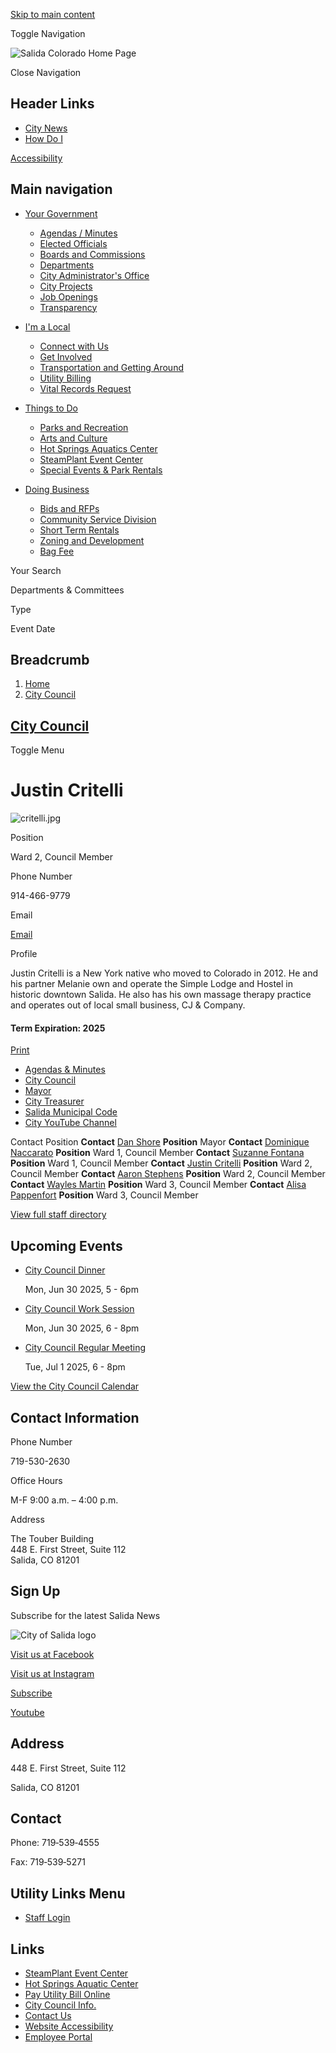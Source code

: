 [Skip to main content](https://www.cityofsalida.com/elected-citycouncil/directory-listing/justin-critelli/)

Toggle Navigation

![Salida Colorado Home Page](https://www.cityofsalida.com/themes/custom/salidaco/salidaco_theme/logo.png)

Close Navigation

## Header Links

- [City News](https://www.cityofsalida.com/administration/page/city-news "City News")
- [How Do I](https://www.cityofsalida.com/administration/page/how-do-i)

[Accessibility](https://www.cityofsalida.com/administration/page/accessibility-resources)

## Main navigation

- [Your Government](https://www.cityofsalida.com/your-government)
  
  - [Agendas / Minutes](https://www.cityofsalida.com/meetings)
  - [Elected Officials](https://www.cityofsalida.com/elected "Elected Officials")
  - [Boards and Commissions](https://www.cityofsalida.com/bc "Boards and Commissions")
  - [Departments](https://cityofsalida.com/administration/page/departments "City Departments")
  - [City Administrator's Office](https://www.cityofsalida.com/administration/page/city-administrators-office "City Administrator's Office")
  - [City Projects](https://www.cityofsalida.com/administration/page/city-projects "City Projects")
  - [Job Openings](https://www.cityofsalida.com/jobs)
  - [Transparency](https://www.cityofsalida.com/administration/page/transparency "Transparency")
- [I'm a Local](https://www.cityofsalida.com/community)
  
  - [Connect with Us](https://www.cityofsalida.com/community/page/connect-us)
  - [Get Involved](https://www.cityofsalida.com/community/page/get-involved "Get Involved")
  - [Transportation and Getting Around](https://www.cityofsalida.com/community/page/transportation-and-getting-around "Transportation and Getting Around")
  - [Utility Billing](https://www.cityofsalida.com/community/page/utility-billing "Utility Billing")
  - [Vital Records Request](https://www.cityofsalida.com/community/page/vital-records-request "Vital Records Request")
- [Things to Do](https://www.cityofsalida.com/things-to-do)
  
  - [Parks and Recreation](https://www.cityofsalida.com/parksrec "Parks and Recreation")
  - [Arts and Culture](https://www.cityofsalida.com/artsculture "Arts and Culture")
  - [Hot Springs Aquatics Center](https://www.cityofsalida.com/aquaticcenter)
  - [SteamPlant Event Center](https://www.cityofsalida.com/artsculture-steamplant "SteamPlant Event Center")
  - [Special Events &amp; Park Rentals](https://www.cityofsalida.com/parksrec/page/salida-special-events-and-park-or-facility-rentals "Events & Rentals")
- [Doing Business](https://www.cityofsalida.com/business)
  
  - [Bids and RFPs](https://www.cityofsalida.com/administration/page/bids-and-rfps "Bids and RFPs")
  - [Community Service Division](https://www.cityofsalida.com/police/page/community-service-division "Community Service Division")
  - [Short Term Rentals](https://www.cityofsalida.com/clerk/page/short-term-rentals "Short Term Rentals")
  - [Zoning and Development](https://www.cityofsalida.com/commdev/page/zoning-development "Zoning and Development")
  - [Bag Fee](https://www.cityofsalida.com/clerk/page/bag-fee)

Your Search

Departments &amp; Committees

Type

Event Date

## Breadcrumb

1. [Home](https://www.cityofsalida.com)
2. [City Council](https://www.cityofsalida.com/elected-citycouncil)

## [City Council](https://www.cityofsalida.com/elected-citycouncil)

Toggle Menu

# Justin Critelli

![](https://www.cityofsalida.com/sites/g/files/vyhlif12621/files/styles/directory_listings_body_with_photo/public/media/elected-citycouncil/image/46/critelli.jpg?itok=1_gCAG0J "critelli.jpg")

Position

Ward 2, Council Member

Phone Number

914-466-9779

Email

[Email](https://www.cityofsalida.com/email-contact/node/7471/field_email "Email Justin Critelli (opens in a new window)")

Profile

Justin Critelli is a New York native who moved to Colorado in 2012. He and his partner Melanie own and operate the Simple Lodge and Hostel in historic downtown Salida. He also has his own massage therapy practice and operates out of local small business, CJ &amp; Company.

#### Term Expiration: 2025

[Print](https://www.cityofsalida.com/print/pdf/node/7471)

- [Agendas &amp; Minutes](https://www.cityofsalida.com/meetings?field_smart_date_value_1=&field_smart_date_end_value=&combine=&department=All&boards-commissions=41156)
- [City Council](https://www.cityofsalida.com/elected-citycouncil/page/city-council)
- [Mayor](https://www.cityofsalida.com/elected/page/mayor)
- [City Treasurer](https://www.cityofsalida.com/elected/page/city-treasurer)
- [Salida Municipal Code](https://library.municode.com/co/salida/codes/code_of_ordinances "(opens in a new window)")
- [City YouTube Channel](https://www.youtube.com/channel/UCmmG6TTREbWPiGhQK_Jy1Ig "(opens in a new window)")

Contact Position **Contact** [Dan Shore](https://www.cityofsalida.com/elected-citycouncil/directory-listing/dan-shore) **Position** Mayor **Contact** [Dominique Naccarato](https://www.cityofsalida.com/elected-citycouncil/directory-listing/dominique-naccarato) **Position** Ward 1, Council Member **Contact** [Suzanne Fontana](https://www.cityofsalida.com/elected-citycouncil/directory-listing/suzanne-fontana-0) **Position** Ward 1, Council Member **Contact** [Justin Critelli](https://www.cityofsalida.com/elected-citycouncil/directory-listing/justin-critelli) **Position** Ward 2, Council Member **Contact** [Aaron Stephens](https://www.cityofsalida.com/elected-citycouncil/directory-listing/aaron-stephens) **Position** Ward 2, Council Member **Contact** [Wayles Martin](https://www.cityofsalida.com/elected-citycouncil/directory-listing/wayles-martin) **Position** Ward 3, Council Member **Contact** [Alisa Pappenfort](https://www.cityofsalida.com/elected-citycouncil/directory-listing/alisa-pappenfort) **Position** Ward 3, Council Member

[View full staff directory](https://www.cityofsalida.com/directory)

## Upcoming Events

- [City Council Dinner](https://www.cityofsalida.com/elected-citycouncil/page/city-council-dinner-35)
  
  Mon, Jun 30 2025, 5 - 6pm
- [City Council Work Session](https://www.cityofsalida.com/elected-citycouncil/page/city-council-work-session-0)
  
  Mon, Jun 30 2025, 6 - 8pm
- [City Council Regular Meeting](https://www.cityofsalida.com/elected-citycouncil/page/city-council-regular-meeting-1)
  
  Tue, Jul 1 2025, 6 - 8pm

[View the City Council Calendar](https://www.cityofsalida.com/calendar?boards-commissions=41156)

## Contact Information

Phone Number

719-530-2630

Office Hours

M-F 9:00 a.m. – 4:00 p.m.

Address

The Touber Building  
448 E. First Street, Suite 112  
Salida, CO 81201

## Sign Up

Subscribe for the latest Salida News

![City of Salida logo](https://www.cityofsalida.com/themes/custom/salidaco/salidaco_theme/dist/images/footer/logo-white.png)

[Visit us at Facebook](https://www.facebook.com/CityofSalida "(opens in a new window)")

[Visit us at Instagram](https://www.instagram.com/salidaparksandrec "(opens in a new window)")

[Subscribe](https://www.cityofsalida.com/administration/page/salida-standard-newsletter)

[Youtube](https://www.youtube.com/channel/UCmmG6TTREbWPiGhQK_Jy1Ig/videos "(opens in a new window)")

## Address

448 E. First Street, Suite 112

Salida, CO 81201

## Contact

Phone: 719‑539‑4555

Fax: 719‑539‑5271

## Utility Links Menu

- [Staff Login](https://www.cityofsalida.com/login?current=)

## Links

- [SteamPlant Event Center](https://www.cityofsalida.com/artsculture-steamPlant)
- [Hot Springs Aquatic Center](https://www.cityofsalida.com/aquaticcenter)
- [Pay Utility Bill Online](https://salidaco.municipalonlinepayments.com/salidaco/utilities "(opens in a new window)")
- [City Council Info.](https://www.cityofsalida.com/elected-citycouncil/page/city-council)
- [Contact Us](https://www.cityofsalida.com/contact-us)
- [Website Accessibility](https://www.cityofsalida.com/administration/page/website-accessibility)
- [Employee Portal](https://workforcenow.adp.com/public/index.htm "(opens in a new window)")